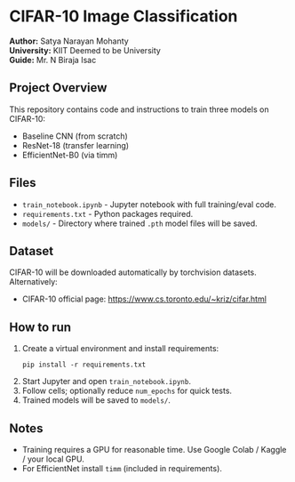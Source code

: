 # CIFAR-10 Image Classification

**Author:** Satya Narayan Mohanty  
**University:** KIIT Deemed to be University  
**Guide:** Mr. N Biraja Isac

## Project Overview
This repository contains code and instructions to train three models on CIFAR-10:
- Baseline CNN (from scratch)
- ResNet-18 (transfer learning)
- EfficientNet-B0 (via timm)

## Files
- `train_notebook.ipynb` - Jupyter notebook with full training/eval code.
- `requirements.txt` - Python packages required.
- `models/` - Directory where trained `.pth` model files will be saved.

## Dataset
CIFAR-10 will be downloaded automatically by torchvision datasets. Alternatively:
- CIFAR-10 official page: https://www.cs.toronto.edu/~kriz/cifar.html

## How to run
1. Create a virtual environment and install requirements:
   ```
   pip install -r requirements.txt
   ```
2. Start Jupyter and open `train_notebook.ipynb`.
3. Follow cells; optionally reduce `num_epochs` for quick tests.
4. Trained models will be saved to `models/`.

## Notes
- Training requires a GPU for reasonable time. Use Google Colab / Kaggle / your local GPU.
- For EfficientNet install `timm` (included in requirements).

